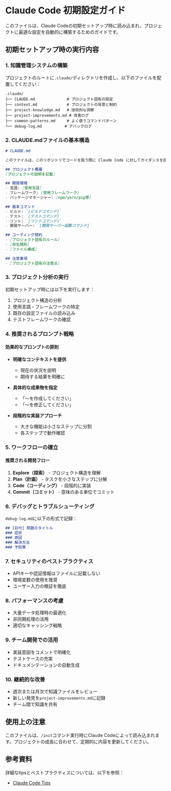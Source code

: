 # Claude Code 初期設定ガイド

このファイルは、Claude Codeの初期セットアップ時に読み込まれ、プロジェクトに最適な設定を自動的に構築するためのガイドです。

## 初期セットアップ時の実行内容

### 1. 知識管理システムの構築

プロジェクトのルートに`.claude/`ディレクトリを作成し、以下のファイルを配置してください：

```
.claude/
├── CLAUDE.md              # プロジェクト固有の設定
├── context.md             # プロジェクトの背景と制約
├── project-knowledge.md   # 技術的な洞察
├── project-improvements.md # 改善ログ
├── common-patterns.md     # よく使うコマンドパターン
└── debug-log.md          # デバッグログ
```

### 2. CLAUDE.mdファイルの基本構造

```markdown
# CLAUDE.md

このファイルは、このリポジトリでコードを扱う際に Claude Code に対してガイダンスを提供します。

## プロジェクト概要
[プロジェクトの説明を記載]

## 開発環境
- 言語: [使用言語]
- フレームワーク: [使用フレームワーク]
- パッケージマネージャー: [npm/yarn/pip等]

## 基本コマンド
- ビルド: `[ビルドコマンド]`
- テスト: `[テストコマンド]`
- リント: `[リントコマンド]`
- 開発サーバー: `[開発サーバー起動コマンド]`

## コーディング規約
- [プロジェクト固有のルール]
- [命名規則]
- [ファイル構成]

## 注意事項
- [プロジェクト固有の注意点]
```

### 3. プロジェクト分析の実行

初期セットアップ時には以下を実行します：
1. プロジェクト構造の分析
2. 使用言語・フレームワークの特定
3. 既存の設定ファイルの読み込み
4. テストフレームワークの確認

### 4. 推奨されるプロンプト戦略

#### 効果的なプロンプトの原則
- **明確なコンテキストを提供**
  - 現在の状況を説明
  - 期待する結果を明確に

- **具体的な成果物を指定**
  - 「〜を作成してください」
  - 「〜を修正してください」

- **段階的な実装アプローチ**
  - 大きな機能は小さなステップに分割
  - 各ステップで動作確認

### 5. ワークフローの確立

#### 推奨される開発フロー
1. **Explore（探索）** - プロジェクト構造を理解
2. **Plan（計画）** - タスクを小さなステップに分解
3. **Code（コーディング）** - 段階的に実装
4. **Commit（コミット）** - 意味のある単位でコミット

### 6. デバッグとトラブルシューティング

`debug-log.md`に以下の形式で記録：
```markdown
## [日付] 問題のタイトル
### 症状
### 原因
### 解決方法
### 予防策
```

### 7. セキュリティのベストプラクティス

- APIキーや認証情報はファイルに記載しない
- 環境変数の使用を推奨
- ユーザー入力の検証を徹底

### 8. パフォーマンスの考慮

- 大量データ処理時の最適化
- 非同期処理の活用
- 適切なキャッシング戦略

### 9. チーム開発での活用

- 実装意図をコメントで明確化
- テストケースの充実
- ドキュメンテーションの自動生成

### 10. 継続的な改善

- 週次または月次で知識ファイルをレビュー
- 新しい発見を`project-improvements.md`に記録
- チーム間で知識を共有

## 使用上の注意

このファイルは、`/init`コマンド実行時にClaude Codeによって読み込まれます。プロジェクトの成長に合わせて、定期的に内容を更新してください。

## 参考資料

詳細なtipsとベストプラクティスについては、以下を参照：
- [Claude Code Tips](https://github.com/your-repo/claude-code-tips/blob/main/claude-code-tips.md)